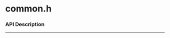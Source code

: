 # common.h

<script type="text/javascript" src="../js/general.js"></script>

### API Description
---

```cpp

```
